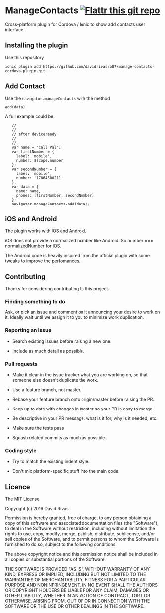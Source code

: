 # ManageContacts [![Flattr this git repo](http://api.flattr.com/button/flattr-badge-large.png)](https://flattr.com/submit/auto?user_id=dbaq&url=https://github.com/dbaq/cordova-plugin-contacts-phone-numbers&title=cordova-plugin-contacts-phone-numbers&language=en&tags=github&category=software)

Cross-platform plugin for Cordova / Ionic to show add contacts user interface.

## Installing the plugin ##

Use this repository
```
ionic plugin add https://github.com/davidrivasro07/manage-contacts-cordova-plugin.git
```

## Add Contact ##
Use the  `navigator.manageContacts` with the method

  `add(data)`

  A full example could be:

```
   //
   //
   // after deviceready
   //
   //
   var name = "Call Pal";
   var firstNumber = {
     label: 'mobile',
     number: $scope.number
   };
   var secondNumber = {
     label: 'mobile',
     number: '17864500211'
   };
   var data = {
     name: name,
     phones: [firstNumber, secondNumber]
   };
   navigator.manageContacts.add(data);

```
## iOS and Android

The plugin works with iOS and Android.

iOS does not provide a normalized number like Android. So number === normalizedNumber for iOS.

The Android code is heavily inspired from the official plugin with some tweaks to improve the perfomances.

## Contributing

Thanks for considering contributing to this project.

### Finding something to do

Ask, or pick an issue and comment on it announcing your desire to work on it. Ideally wait until we assign it to you to minimize work duplication.

### Reporting an issue

- Search existing issues before raising a new one.

- Include as much detail as possible.

### Pull requests

- Make it clear in the issue tracker what you are working on, so that someone else doesn't duplicate the work.

- Use a feature branch, not master.

- Rebase your feature branch onto origin/master before raising the PR.

- Keep up to date with changes in master so your PR is easy to merge.

- Be descriptive in your PR message: what is it for, why is it needed, etc.

- Make sure the tests pass

- Squash related commits as much as possible.

### Coding style

- Try to match the existing indent style.

- Don't mix platform-specific stuff into the main code.



## Licence ##

The MIT License

Copyright (c) 2016 David Rivas

Permission is hereby granted, free of charge, to any person obtaining a copy
of this software and associated documentation files (the "Software"), to deal
in the Software without restriction, including without limitation the rights
to use, copy, modify, merge, publish, distribute, sublicense, and/or sell
copies of the Software, and to permit persons to whom the Software is
furnished to do so, subject to the following conditions:

The above copyright notice and this permission notice shall be included in
all copies or substantial portions of the Software.

THE SOFTWARE IS PROVIDED "AS IS", WITHOUT WARRANTY OF ANY KIND, EXPRESS OR
IMPLIED, INCLUDING BUT NOT LIMITED TO THE WARRANTIES OF MERCHANTABILITY,
FITNESS FOR A PARTICULAR PURPOSE AND NONINFRINGEMENT. IN NO EVENT SHALL THE
AUTHORS OR COPYRIGHT HOLDERS BE LIABLE FOR ANY CLAIM, DAMAGES OR OTHER
LIABILITY, WHETHER IN AN ACTION OF CONTRACT, TORT OR OTHERWISE, ARISING FROM,
OUT OF OR IN CONNECTION WITH THE SOFTWARE OR THE USE OR OTHER DEALINGS IN
THE SOFTWARE.
